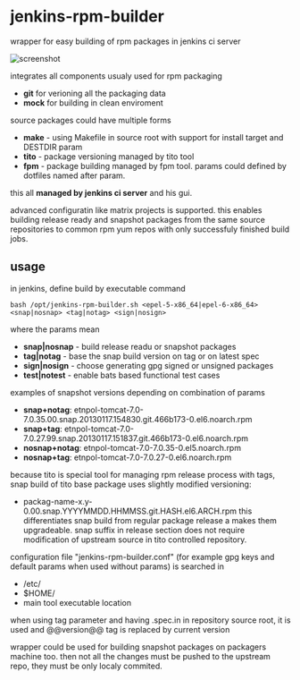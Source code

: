 jenkins-rpm-builder
===================

wrapper for easy building of rpm packages in jenkins ci server

![screenshot](https://github.com/jhrcz/jenkins-rpm-builder/raw/github/screenshot.png)

integrates all components usualy used for rpm packaging
  * **git** for verioning all the packaging data
  * **mock** for building in clean enviroment

source packages could have multiple forms
  * **make** - using Makefile in source root with support for install target and DESTDIR param
  * **tito** - package versioning managed by tito tool
  * **fpm** - package building managed by fpm tool. params could defined by dotfiles named after param.

this all **managed by jenkins ci server** and his gui.

advanced configuratin like matrix projects is supported. this enables building release ready and snapshot packages from the same source repositories to common rpm yum repos with only successfuly finished build jobs.

usage
-----

in jenkins, define build by executable command

	bash /opt/jenkins-rpm-builder.sh <epel-5-x86_64|epel-6-x86_64> <snap|nosnap> <tag|notag> <sign|nosign>

where the params mean
  * **snap|nosnap** - build release readu or snapshot packages
  * **tag|notag** - base the snap build version on tag or on latest spec
  * **sign|nosign** - choose generating gpg signed or unsigned packages
  * **test|notest** - enable bats based functional test cases

examples of snapshot versions depending on combination of params
  * **snap+notag**: etnpol-tomcat-7.0-7.0.35.00.snap.20130117.154830.git.466b173-0.el6.noarch.rpm
  * **snap+tag**: etnpol-tomcat-7.0-7.0.27.99.snap.20130117.151837.git.466b173-0.el6.noarch.rpm
  * **nosnap+notag**: etnpol-tomcat-7.0-7.0.35-0.el5.noarch.rpm
  * **nosnap+tag**: etnpol-tomcat-7.0-7.0.27-0.el6.noarch.rpm

because tito is special tool for managing rpm release process with tags, snap build of tito base package
uses slightly modified versioning:
  * packag-name-x.y-0.00.snap.YYYYMMDD.HHMMSS.git.HASH.el6.ARCH.rpm
this differentiates snap build from regular package release a makes them upgradeable. snap suffix in release section does not
require modification of upstream source in tito controlled repository.

configuration file "jenkins-rpm-builder.conf" (for example gpg keys and default params when used without params) is searched in
  * /etc/
  * $HOME/
  * main tool executable location

when using tag parameter and having .spec.in in repository source root, it is used and @@version@@ tag is replaced by current version

wrapper could be used for building snapshot packages on packagers machine too. then not all the changes must be pushed to the upstream repo, they must be only localy commited.


